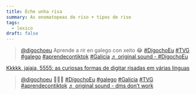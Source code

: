 ```yaml
---
title: Éche unha risa
summary: As onomatopeas do riso + tipos de riso
tags:
  - lexico
draft: false
---
```

<blockquote class="tiktok-embed" cite="https://www.tiktok.com/@digochoeu/video/6891742344245153026" data-video-id="6891742344245153026" style="max-width: 605px;min-width: 325px;" > <section> <a target="_blank" title="@digochoeu" href="https://www.tiktok.com/@digochoeu?refer=embed">@digochoeu</a> Aprende a rir en galego con xeito 😂 <a title="dígochoeu" target="_blank" href="https://www.tiktok.com/tag/d%C3%ADgochoeu?refer=embed">#DígochoEu</a> <a title="tvg" target="_blank" href="https://www.tiktok.com/tag/tvg?refer=embed">#TVG</a> <a title="galego" target="_blank" href="https://www.tiktok.com/tag/galego?refer=embed">#galego</a> <a title="aprendecontiktok" target="_blank" href="https://www.tiktok.com/tag/aprendecontiktok?refer=embed">#aprendecontiktok</a> <a title="galicia" target="_blank" href="https://www.tiktok.com/tag/galicia?refer=embed">#Galicia</a> <a target="_blank" title="♬ original sound - #DígochoEu" href="https://www.tiktok.com/music/original-sound-6891742342257150721?refer=embed">♬ original sound - #DígochoEu</a> </section> </blockquote> <script async src="https://www.tiktok.com/embed.js"></script>

[Kkkkk, jajaja, 5555: as curiosas formas de digitar risadas em várias línguas](https://www.bbc.com/portuguese/internacional-49574751) 

<blockquote class="tiktok-embed" cite="https://www.tiktok.com/@digochoeu/video/6953955043741666565" data-video-id="6953955043741666565" style="max-width: 605px;min-width: 325px;" > <section> <a target="_blank" title="@digochoeu" href="https://www.tiktok.com/@digochoeu?refer=embed">@digochoeu</a> 🙂😀😂 <a title="dígochoeu" target="_blank" href="https://www.tiktok.com/tag/d%C3%ADgochoeu?refer=embed">#DígochoEu</a> <a title="galego" target="_blank" href="https://www.tiktok.com/tag/galego?refer=embed">#galego</a> <a title="galicia" target="_blank" href="https://www.tiktok.com/tag/galicia?refer=embed">#Galicia</a> <a title="tvg" target="_blank" href="https://www.tiktok.com/tag/tvg?refer=embed">#TVG</a> <a title="aprendecontiktok" target="_blank" href="https://www.tiktok.com/tag/aprendecontiktok?refer=embed">#aprendecontiktok</a> <a target="_blank" title="♬ original sound - dms don’t work" href="https://www.tiktok.com/music/original-sound-6878349432232971014?refer=embed">♬ original sound - dms don’t work</a> </section> </blockquote> <script async src="https://www.tiktok.com/embed.js"></script>